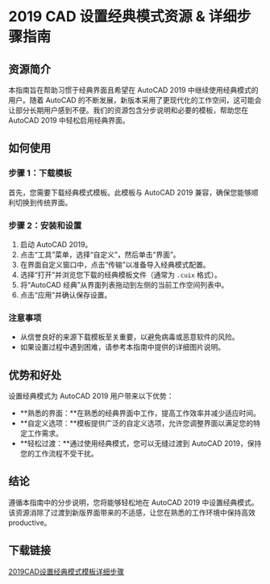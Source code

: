 # 2019 CAD 设置经典模式资源 & 详细步骤指南

## 资源简介

本指南旨在帮助习惯于经典界面且希望在 AutoCAD 2019 中继续使用经典模式的用户。随着 AutoCAD 的不断发展，新版本采用了更现代化的工作空间，这可能会让部分长期用户感到不便。我们的资源包含分步说明和必要的模板，帮助您在 AutoCAD 2019 中轻松启用经典界面。

## 如何使用

### 步骤 1：下载模板

首先，您需要下载经典模式模板。此模板与 AutoCAD 2019 兼容，确保您能够顺利切换到传统界面。

### 步骤 2：安装和设置

1. 启动 AutoCAD 2019。
2. 点击“工具”菜单，选择“自定义”，然后单击“界面”。
3. 在界面自定义窗口中，点击“传输”以准备导入经典模式配置。
4. 选择“打开”并浏览您下载的经典模板文件（通常为 `.cuix` 格式）。
5. 将“AutoCAD 经典”从界面列表拖动到左侧的当前工作空间列表中。
6. 点击“应用”并确认保存设置。

### 注意事项

- 从信誉良好的来源下载模板至关重要，以避免病毒或恶意软件的风险。
- 如果设置过程中遇到困难，请参考本指南中提供的详细图片说明。

## 优势和好处

设置经典模式为 AutoCAD 2019 用户带来以下优势：

- **熟悉的界面：**在熟悉的经典界面中工作，提高工作效率并减少适应时间。
- **自定义选项：**模板提供广泛的自定义选项，允许您调整界面以满足您的特定工作需求。
- **轻松过渡：**通过使用经典模式，您可以无缝过渡到 AutoCAD 2019，保持您的工作流程不受干扰。

## 结论

遵循本指南中的分步说明，您将能够轻松地在 AutoCAD 2019 中设置经典模式。该资源消除了过渡到新版界面带来的不适感，让您在熟悉的工作环境中保持高效 productive。

## 下载链接

[2019CAD设置经典模式模板详细步骤](https://pan.quark.cn/s/a47dc82f429e)
